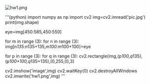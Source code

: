 ![hw1.png](https://i.loli.net/2021/03/24/Pra2Jf7Kspgw6lv.png)

'''(python)
import numpy as np
import cv2
img=cv2.imread('pic.jpg')
print(img.shape)

eye=img[450:585,450:550]

for m in range (3):
    for n in range (3):
        img[n*135:n*135+135,m*100:m*100+100]=eye

for p in range (3):
    for q in range (3):
        cv2.rectangle(img,(p*100,q*135),(p*100+100,q*135+135),(0,255,0),3)

cv2.imshow('image',img)
cv2.waitKey(0)
cv2.destroyAllWindows
cv2.imwrite('hw1.png',img)
'''
